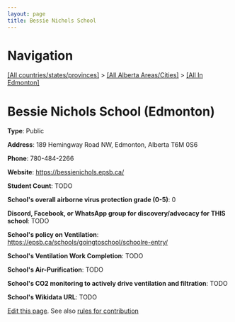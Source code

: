 ```yaml
---
layout: page
title: Bessie Nichols School
---
```

# Navigation

[[All countries/states/provinces]](../../..) > [[All Alberta Areas/Cities]](../..) > [[All In Edmonton]](..)

# Bessie Nichols School (Edmonton)

**Type**: Public

**Address**: 189 Hemingway Road NW, Edmonton, Alberta T6M 0S6

**Phone**: 780-484-2266

**Website**: <https://bessienichols.epsb.ca/>

**Student Count**: TODO

**School's overall airborne virus protection grade (0-5)**: 0

**Discord, Facebook, or WhatsApp group for discovery/advocacy for THIS school**: TODO

**School's policy on Ventilation**: <https://epsb.ca/schools/goingtoschool/schoolre-entry/>

**School's Ventilation Work Completion**: TODO

**School's Air-Purification**: TODO

**School's CO2 monitoring to actively drive ventilation and filtration**: TODO

**School's Wikidata URL**: TODO


[Edit this page](https://github.com/ventilate-schools/AB/edit/main/./Edmonton/Bessie_Nichols_School.md). See also [rules for contribution](../../../contribution-rules/)